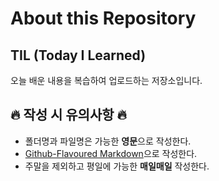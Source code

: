 # About this Repository

## TIL (Today I Learned)
오늘 배운 내용을 복습하여 업로드하는 저장소입니다.

## 🔥 작성 시 유의사항 🔥
- 폴더명과 파일명은 가능한 **영문**으로 작성한다.
- [Github-Flavoured Markdown](https://guides.github.com/features/mastering-markdown/)으로 작성한다.
- 주말을 제외하고 평일에 가능한 **매일매일** 작성한다.